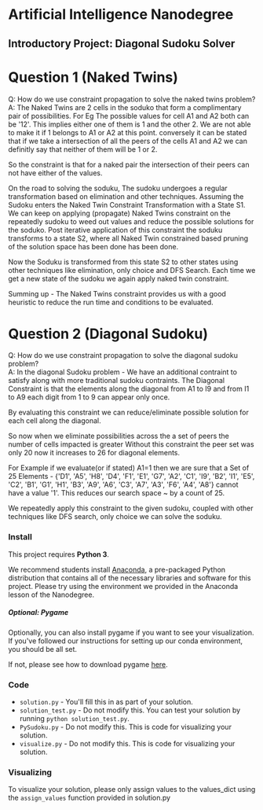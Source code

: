 # Artificial Intelligence Nanodegree
## Introductory Project: Diagonal Sudoku Solver

# Question 1 (Naked Twins)
Q: How do we use constraint propagation to solve the naked twins problem?  
A: The Naked Twins are 2 cells in the soduko that form a complimentary pair of possibilities. For Eg The possible values for cell A1 and A2 both can be '12'.
This implies either one of them is  1 and the other 2. We are not able to make it if 1 belongs to A1 or A2 at this point.
conversely it can be stated that if we take a intersection of all the peers of the cells A1 and A2 we can definitly say that neither of them will be 1 or 2.

So the constraint is that for a naked pair the intersection of their peers can not have either of the values.

On the road to solving the soduku,  The sudoku undergoes a regular transformation based on elimination and other techniques.
Assuming the Sudoku enters the Naked Twin Constraint Transformation with a State S1.
We can keep on applying (propagate) Naked Twins constraint on the repeatedly sudoku to weed out values and
reduce the possible solutions for the soduko. Post iterative application of this constraint the soduku transforms to a state S2,
where all Naked Twin constrained based pruning of the solution space has been done has been done.

Now the Soduku is transformed from this state S2 to other states using other techniques like elimination, only choice and DFS Search.
Each time we get a new state of the sudoku we again apply naked twin constraint.

Summing up - The Naked Twins constraint provides us with a good heuristic to reduce the run time and conditions to be evaluated.

# Question 2 (Diagonal Sudoku)
Q: How do we use constraint propagation to solve the diagonal sudoku problem?  
A:
In the diagonal Sudoku problem - We have an additional contraint to satisfy along with more traditional sudoku contraints.
The Diagonal Constraint is that the elements along the diagonal from A1 to I9 and from I1 to A9 each digit from 1 to 9 can appear only once.

By evaluating this constraint we can reduce/eliminate possible solution for each cell along the diagonal.

So now when we eliminate possibilities across the a set of peers the number of cells impacted is greater
Without this constraint the peer set was only 20 now it increases to 26 for diagonal elements.

For Example if we evaluate(or if stated) A1=1 then we are sure
that a Set of 25 Elements - {'D1', 'A5', 'H8', 'D4', 'F1', 'E1', 'G7', 'A2', 'C1', 'I9', 'B2', 'I1', 'E5', 'C2', 'B1', 'G1', 'H1', 'B3', 'A9', 'A6', 'C3', 'A7', 'A3', 'F6', 'A4', 'A8'}
cannot have a value '1'. This reduces our search space ~ by a count of 25.

We repeatedly apply this constraint to the given sudoku, coupled with other techniques like DFS search, only choice we can solve the soduku.


### Install

This project requires **Python 3**.

We recommend students install [Anaconda](https://www.continuum.io/downloads), a pre-packaged Python distribution that contains all of the necessary libraries and software for this project. 
Please try using the environment we provided in the Anaconda lesson of the Nanodegree.

##### Optional: Pygame

Optionally, you can also install pygame if you want to see your visualization. If you've followed our instructions for setting up our conda environment, you should be all set.

If not, please see how to download pygame [here](http://www.pygame.org/download.shtml).

### Code

* `solution.py` - You'll fill this in as part of your solution.
* `solution_test.py` - Do not modify this. You can test your solution by running `python solution_test.py`.
* `PySudoku.py` - Do not modify this. This is code for visualizing your solution.
* `visualize.py` - Do not modify this. This is code for visualizing your solution.

### Visualizing

To visualize your solution, please only assign values to the values_dict using the ```assign_values``` function provided in solution.py

